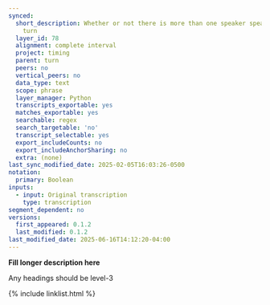 ```yaml
---
synced:
  short_description: Whether or not there is more than one speaker speaking in this
    turn
  layer_id: 78
  alignment: complete interval
  project: timing
  parent: turn
  peers: no
  vertical_peers: no
  data_type: text
  scope: phrase
  layer_manager: Python
  transcripts_exportable: yes
  matches_exportable: yes
  searchable: regex
  search_targetable: 'no'
  transcript_selectable: yes
  export_includeCounts: no
  export_includeAnchorSharing: no
  extra: (none)
last_sync_modified_date: 2025-02-05T16:03:26-0500
notation:
  primary: Boolean
inputs:
  - input: Original transcription
    type: transcription
segment_dependent: no
versions:
  first_appeared: 0.1.2
  last_modified: 0.1.2
last_modified_date: 2025-06-16T14:12:20-04:00
---
```


**Fill longer description here**

Any headings should be level-3


{% include linklist.html %}
